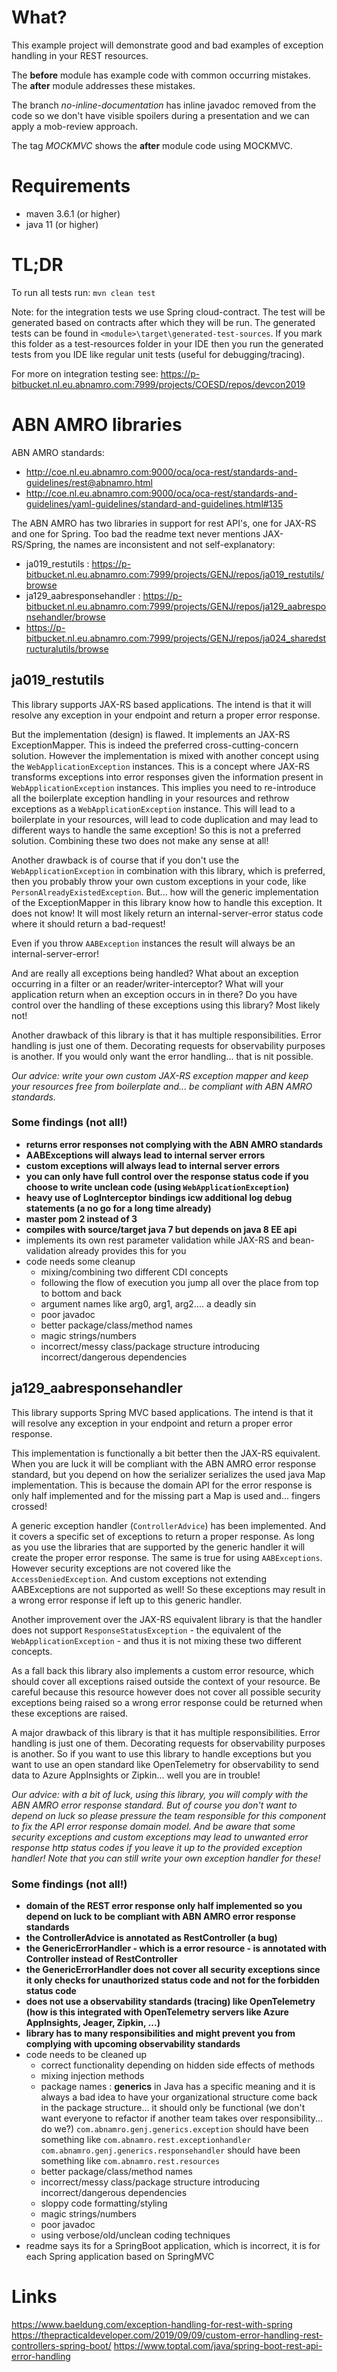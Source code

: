 # What?

This example project will demonstrate good and bad examples of exception handling in your REST 
resources.

The **before** module has example code with common occurring mistakes. The **after** module
addresses these mistakes. 

The branch _no-inline-documentation_ has inline javadoc removed from the code so we don't have 
visible spoilers during a presentation and we can apply a mob-review approach.

The tag _MOCKMVC_ shows the **after** module code using MOCKMVC.

# Requirements

* maven 3.6.1 (or higher)
* java 11 (or higher)

# TL;DR

To run all tests run: `mvn clean test`

Note: for the integration tests we use Spring cloud-contract. The test will be generated based
on contracts after which they will be run. The generated tests can be found in `<module>\target\generated-test-sources`.
If you mark this folder as a test-resources folder in your IDE then you run the generated tests 
from you IDE like regular unit tests (useful for debugging/tracing).

For more on integration testing see: https://p-bitbucket.nl.eu.abnamro.com:7999/projects/COESD/repos/devcon2019

# ABN AMRO libraries

ABN AMRO standards: 
- http://coe.nl.eu.abnamro.com:9000/oca/oca-rest/standards-and-guidelines/rest@abnamro.html
- http://coe.nl.eu.abnamro.com:9000/oca/oca-rest/standards-and-guidelines/yaml-guidelines/standard-and-guidelines.html#135

The ABN AMRO has two libraries in support for rest API's, one for JAX-RS and one for Spring. Too
bad the readme text never mentions JAX-RS/Spring, the names are inconsistent and not self-explanatory:
- ja019_restutils : https://p-bitbucket.nl.eu.abnamro.com:7999/projects/GENJ/repos/ja019_restutils/browse
- ja129_aabresponsehandler : https://p-bitbucket.nl.eu.abnamro.com:7999/projects/GENJ/repos/ja129_aabresponsehandler/browse
- https://p-bitbucket.nl.eu.abnamro.com:7999/projects/GENJ/repos/ja024_sharedstructuralutils/browse

## ja019_restutils

This library supports JAX-RS based applications. The intend is that it will resolve any exception in your endpoint and return
a proper error response. 

But the implementation (design) is flawed. It implements an JAX-RS ExceptionMapper. This is indeed the preferred 
cross-cutting-concern solution. However the implementation is mixed with another concept using the `WebApplicationException` 
instances. This is a concept where JAX-RS transforms exceptions into error responses given the information present 
in `WebApplicationException` instances. This implies you need to re-introduce all the boilerplate exception handling 
in your resources and rethrow exceptions as a `WebApplicationException` instance. This will lead to a boilerplate 
in your resources, will lead to code duplication and may lead to different ways to handle the same exception! So this 
is not a preferred solution. Combining these two does not make any sense at all!

Another drawback is of course that if you don't use the `WebApplicationException` in combination with this library, which 
is preferred, then you probably throw your own custom exceptions in your code, like `PersonAlreadyExistedException`. But...
how will the generic implementation of the ExceptionMapper in this library know how to handle this exception. It does not know!
It will most likely return an internal-server-error status code where it should return a bad-request!

Even if you throw `AABException` instances the result will always be an internal-server-error!

And are really all exceptions being handled? What about an exception occurring in a filter or an reader/writer-interceptor?
What will your application return when an exception occurs in in there? Do you have control over the handling of these
exceptions using this library? Most likely not!

Another drawback of this library is that it has multiple responsibilities. Error handling is just one of them. Decorating
requests for observability purposes is another. If you would only want the error handling... that is nit possible.

_Our advice: write your own custom JAX-RS exception mapper and keep your resources free from boilerplate and... be compliant
with ABN AMRO standards._

### Some findings (not all!)

- **returns error responses not complying with the ABN AMRO standards**
- **AABExceptions will always lead to internal server errors**
- **custom exceptions will always lead to internal server errors**
- **you can only have full control over the response status code if you choose to write unclean code (using `WebApplicationException`)**
- **heavy use of LogInterceptor bindings icw additional log debug statements (a no go for a long time already)**
- **master pom 2 instead of 3**  
- **compiles with source/target java 7 but depends on java 8 EE api**
- implements its own rest parameter validation while JAX-RS and bean-validation already provides this for you
- code needs some cleanup
  - mixing/combining two different CDI concepts
  - following the flow of execution you jump all over the place from top to bottom and back
  - argument names like arg0, arg1, arg2.... a deadly sin
  - poor javadoc
  - better package/class/method names
  - magic strings/numbers
  - incorrect/messy class/package structure introducing incorrect/dangerous dependencies
 

## ja129_aabresponsehandler

This library supports Spring MVC based applications. The intend is that it will resolve any exception in your 
endpoint and return a proper error response. 

This implementation is functionally a bit better then the JAX-RS equivalent. When you are luck it will be compliant
with the ABN AMRO error response standard, but you depend on how the serializer serializes the used java Map 
implementation. This is because the domain API for the error response is only half implemented and for the missing
part a Map is used and... fingers crossed!

A generic exception handler (`ControllerAdvice`) has been implemented. And it covers a specific set of exceptions
to return a proper response. As long as you use the libraries that are supported by the generic handler it will create 
the proper error response. The same is true for using `AABExceptions`. However security exceptions are not covered like
the `AccessDeniedException`. And custom exceptions not extending AABExceptions are not supported as well! So these 
exceptions may result in a wrong error response if left up to this generic handler.

Another improvement over the JAX-RS equivalent library is that the handler does not support `ResponseStatusException` -
the equivalent of the `WebApplicationException` - and thus it is not mixing these two different concepts.

As a fall back this library also implements a custom error resource, which should cover all exceptions raised outside 
the context of your resource. Be careful because this resource however does not cover all possible security exceptions 
being raised so a wrong error response could be returned when these exceptions are raised.

A major drawback of this library is that it has multiple responsibilities. Error handling is just one of them. Decorating
requests for observability purposes is another. So if you want to use this library to handle exceptions but you want to 
use an open standard like OpenTelemetry for observability to send data to Azure AppInsights or Zipkin... well you are 
in trouble!

_Our advice: with a bit of luck, using this library, you will comply with the ABN AMRO error response standard. But of 
course you don't want to depend on luck so please pressure the team responsible for this component to fix the API error
response domain model. And be aware that some security exceptions and custom exceptions may lead to unwanted error 
response http status codes if you  leave it up to the provided exception handler! Note that you can still write your 
own exception handler for these!_

### Some findings (not all!)

- **domain of the REST error response only half implemented so you depend on luck to be compliant with ABN AMRO error
  response standards**
- **the ControllerAdvice is annotated as RestController (a bug)**
- **the GenericErrorHandler - which is a error resource - is annotated with Controller instead of RestController**
- **the GenericErrorHandler does not cover all security exceptions since it only checks for unauthorized status code and
  not for the forbidden status code** 
- **does not use a observability standards (tracing) like OpenTelemetry (how is this integrated with OpenTelemetry servers
  like Azure AppInsights, Jeager, Zipkin, ...)**    
- **library has to many responsibilities and might prevent you from complying with upcoming observability standards**  
- code needs to be cleaned up 
  - correct functionality depending on hidden side effects of methods
  - mixing injection methods
  - package names : **generics** in Java has a specific meaning and it is always a bad idea to have your organizational 
    structure come back in the package structure... it should only be functional (we don't want everyone to refactor if 
    another team takes over responsibility... do we?)
    `com.abnamro.genj.generics.exception` should have been something like `com.abnamro.rest.exceptionhandler` 
    `com.abnamro.genj.generics.responsehandler` should have been something like `com.abnamro.rest.resources`
  - better package/class/method names
  - incorrect/messy class/package structure introducing incorrect/dangerous dependencies 
  - sloppy code formatting/styling
  - magic strings/numbers
  - poor javadoc
  - using verbose/old/unclean coding techniques  
- readme says its for a SpringBoot application, which is incorrect, it is for each Spring application based on SpringMVC


# Links

https://www.baeldung.com/exception-handling-for-rest-with-spring
https://thepracticaldeveloper.com/2019/09/09/custom-error-handling-rest-controllers-spring-boot/
https://www.toptal.com/java/spring-boot-rest-api-error-handling
